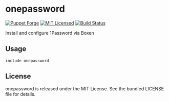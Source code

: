 onepassword
==============

[![Puppet Forge](https://img.shields.io/puppetforge/v/halyard/onepassword.svg)](https://forge.puppetlabs.com/halyard/zsh)
[![MIT Licensed](http://img.shields.io/badge/license-MIT-green.svg?style=flat)](https://tldrlegal.com/license/mit-license)
[![Build Status](https://img.shields.io/circleci/project/halyard/puppet-onepassword/master.svg)](https://circleci.com/gh/halyard/puppet-onepassword)

Install and configure 1Password via Boxen

## Usage

```puppet
include onepassword
```

## License

onepassword is released under the MIT License. See the bundled LICENSE file for details.

